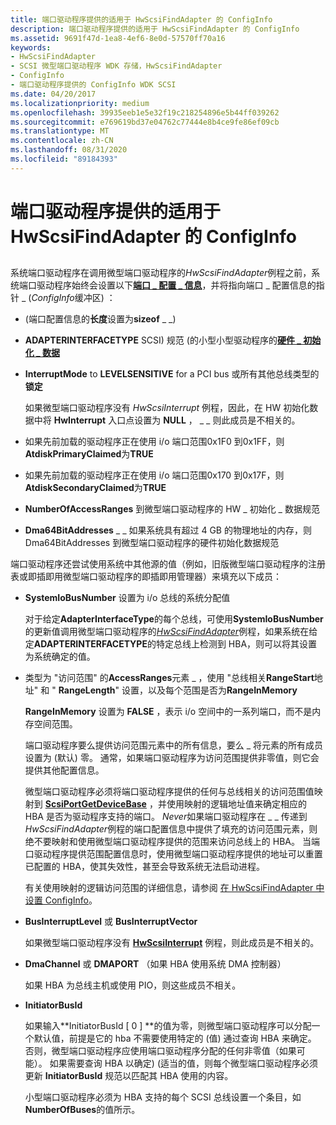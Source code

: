 ```yaml
---
title: 端口驱动程序提供的适用于 HwScsiFindAdapter 的 ConfigInfo
description: 端口驱动程序提供的适用于 HwScsiFindAdapter 的 ConfigInfo
ms.assetid: 9691f47d-1ea8-4ef6-8e0d-57570ff70a16
keywords:
- HwScsiFindAdapter
- SCSI 微型端口驱动程序 WDK 存储，HwScsiFindAdapter
- ConfigInfo
- 端口驱动程序提供的 ConfigInfo WDK SCSI
ms.date: 04/20/2017
ms.localizationpriority: medium
ms.openlocfilehash: 39935eeb1e5e32f19c218254896e5b44ff039262
ms.sourcegitcommit: e769619bd37e04762c77444e8b4ce9fe86ef09cb
ms.translationtype: MT
ms.contentlocale: zh-CN
ms.lasthandoff: 08/31/2020
ms.locfileid: "89184393"
---
```

# <a name="port-driver-supplied-configinfo-for-hwscsifindadapter"></a>端口驱动程序提供的适用于 HwScsiFindAdapter 的 ConfigInfo


## <span id="ddk_port_driver_supplied_configinfo_for_hwscsifindadapter_kg"></span><span id="DDK_PORT_DRIVER_SUPPLIED_CONFIGINFO_FOR_HWSCSIFINDADAPTER_KG"></span>


系统端口驱动程序在调用微型端口驱动程序的*HwScsiFindAdapter*例程之前，系统端口驱动程序始终会设置以下[**端口 \_ 配置 \_ 信息**](/windows-hardware/drivers/ddi/srb/ns-srb-_port_configuration_information)，并将指向端口 \_ 配置信息的指针 \_ (*ConfigInfo*缓冲区) ：

-    (端口配置信息的**长度**设置为**sizeof** \_ \_) 

-   **ADAPTERINTERFACETYPE** SCSI) 规范 (的小型小型驱动程序的[**硬件 \_ 初始化 \_ 数据**](/windows-hardware/drivers/ddi/srb/ns-srb-_hw_initialization_data)

-   **InterruptMode** to **LEVELSENSITIVE** for a PCI bus 或所有其他总线类型的**锁定**

    如果微型端口驱动程序没有 *HwScsiInterrupt* 例程，因此，在 HW 初始化数据中将 **HwInterrupt** 入口点设置为 **NULL** ， \_ \_ 则此成员是不相关的。

-   如果先前加载的驱动程序正在使用 i/o 端口范围0x1F0 到0x1FF，则**AtdiskPrimaryClaimed**为**TRUE**

-   如果先前加载的驱动程序正在使用 i/o 端口范围0x170 到0x17F，则**AtdiskSecondaryClaimed**为**TRUE**

-   **NumberOfAccessRanges** 到微型端口驱动程序的 HW \_ 初始化 \_ 数据规范

-   **Dma64BitAddresses** \_ \_ 如果系统具有超过 4 GB 的物理地址的内存，则 Dma64BitAddresses 到微型端口驱动程序的硬件初始化数据规范

端口驱动程序还尝试使用系统中其他源的值（例如，旧版微型端口驱动程序的注册表或即插即用微型端口驱动程序的即插即用管理器）来填充以下成员：

-   **SystemIoBusNumber** 设置为 i/o 总线的系统分配值

    对于给定**AdapterInterfaceType**的每个总线，可使用**SystemIoBusNumber**的更新值调用微型端口驱动程序的[*HwScsiFindAdapter*](/previous-versions/windows/hardware/drivers/ff557300(v=vs.85))例程，如果系统在给定**ADAPTERINTERFACETYPE**的特定总线上检测到 HBA，则可以将其设置为系统确定的值。

-   类型为 "访问范围" 的**AccessRanges**元素 \_ ，使用 "总线相关**RangeStart**地址" 和 " **RangeLength**" 设置，以及每个范围是否为**RangeInMemory**

    **RangeInMemory** 设置为 **FALSE** ，表示 i/o 空间中的一系列端口，而不是内存空间范围。

    端口驱动程序要么提供访问范围元素中的所有信息，要么 \_ 将元素的所有成员设置为 (默认) 零。 通常，如果端口驱动程序为访问范围提供非零值，则它会提供其他配置信息。

    微型端口驱动程序必须将端口驱动程序提供的任何与总线相关的访问范围值映射到 [**ScsiPortGetDeviceBase**](/windows-hardware/drivers/ddi/srb/nf-srb-scsiportgetdevicebase) ，并使用映射的逻辑地址值来确定相应的 HBA 是否为驱动程序支持的端口。 *Never*如果端口驱动程序在 \_ \_ 传递到*HwScsiFindAdapter*例程的端口配置信息中提供了填充的访问范围元素，则绝不要映射和使用微型端口驱动程序提供的范围来访问总线上的 HBA。 当端口驱动程序提供范围配置信息时，使用微型端口驱动程序提供的地址可以重置已配置的 HBA，使其失效性，甚至会导致系统无法启动进程。

    有关使用映射的逻辑访问范围的详细信息，请参阅 [在 HwScsiFindAdapter 中设置 ConfigInfo](setting-up-configinfo-in-hwscsifindadapter.md)。

-   **BusInterruptLevel** 或 **BusInterruptVector**

    如果微型端口驱动程序没有 [**HwScsiInterrupt**](/previous-versions/windows/hardware/drivers/ff557312(v=vs.85)) 例程，则此成员是不相关的。

-   **DmaChannel** 或 **DMAPORT** （如果 HBA 使用系统 DMA 控制器）

    如果 HBA 为总线主机或使用 PIO，则这些成员不相关。

-   **InitiatorBusId**

    如果输入**InitiatorBusId \[ 0 \] **的值为零，则微型端口驱动程序可以分配一个默认值，前提是它的 hba 不需要使用特定的 (值) 通过查询 HBA 来确定。 否则，微型端口驱动程序应使用端口驱动程序分配的任何非零值（如果可能）。 如果需要查询 HBA 以确定)  (适当的值，则每个微型端口驱动程序必须更新 **InitiatorBusId** 规范以匹配其 HBA 使用的内容。

    小型端口驱动程序必须为 HBA 支持的每个 SCSI 总线设置一个条目，如 **NumberOfBuses**的值所示。

 

